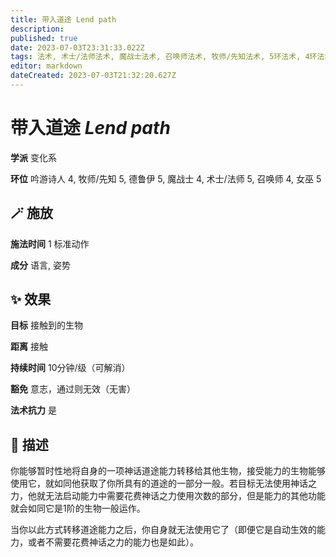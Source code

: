 ```yaml
---
title: 带入道途 Lend path
description: 
published: true
date: 2023-07-03T23:31:33.022Z
tags: 法术, 术士/法师法术, 魔战士法术, 召唤师法术, 牧师/先知法术, 5环法术, 4环法术, 女巫法术, 吟游诗人法术, 德鲁伊法术, 变化系
editor: markdown
dateCreated: 2023-07-03T21:32:20.627Z
---
```


# **带入道途** *Lend path*

**学派** 变化系 

**环位** 吟游诗人 4, 牧师/先知 5, 德鲁伊 5, 魔战士 4, 术士/法师 5, 召唤师 4, 女巫 5

## 🪄 施放

**施法时间** 1 标准动作

**成分** 语言, 姿势

## ✨ 效果 

**目标** 接触到的生物 

**距离** 接触  

**持续时间** 10分钟/级（可解消） 

**豁免** 意志，通过则无效（无害）

**法术抗力** 是

## 📖 描述

你能够暂时性地将自身的一项神话道途能力转移给其他生物，接受能力的生物能够使用它，就如同他获取了你所具有的道途的一部分一般。若目标无法使用神话之力，他就无法启动能力中需要花费神话之力使用次数的部分，但是能力的其他功能就会如同它是1阶的生物一般运作。

当你以此方式转移道途能力之后，你自身就无法使用它了（即便它是自动生效的能力，或者不需要花费神话之力的能力也是如此）。
    